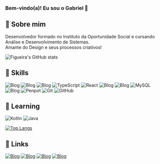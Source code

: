 
### Bem-vindo(a)! Eu sou o Gabriel 🤙

## 👤 Sobre mim
Desenvolvedor formado no Instituto da Oportunidade Social e cursando Análise e Desenvolvimento de Sistemas.
<br> Amante do Design e seus processos criativos!

![Figueira's GitHub stats](https://github-readme-stats.vercel.app/api?username=figueiraz&show_icons=true&theme=radical)

## 🚀 Skills
![Blog](https://img.shields.io/badge/HTML5-E34F26?style=for-the-badge&logo=html5&logoColor=white)
![Blog](https://img.shields.io/badge/CSS3-1572B6?style=for-the-badge&logo=css3&logoColor=white)
![Blog](https://img.shields.io/badge/JavaScript-F7DF1E?style=for-the-badge&logo=javascript&logoColor=black)
![TypeScript](https://img.shields.io/badge/typescript-%23007ACC.svg?style=for-the-badge&logo=typescript&logoColor=white)
![React](https://img.shields.io/badge/react-%2320232a.svg?style=for-the-badge&logo=react&logoColor=%2361DAFB)
![Blog](https://img.shields.io/badge/Node.js-43853D?style=for-the-badge&logo=node.js&logoColor=white)
![Blog](https://img.shields.io/badge/PHP-777BB4?style=for-the-badge&logo=php&logoColor=white)
![MySQL](https://img.shields.io/badge/mysql-4479A1.svg?style=for-the-badge&logo=mysql&logoColor=white)
![Blog](https://img.shields.io/badge/Figma-F24E1E?style=for-the-badge&logo=figma&logoColor=white)
![Penpot](https://img.shields.io/badge/penpot-%23FFFFFF.svg?style=for-the-badge&logo=penpot&logoColor=black)
![Git](https://img.shields.io/badge/git-%23F05033.svg?style=for-the-badge&logo=git&logoColor=white)
![GitHub](https://img.shields.io/badge/github-%23121011.svg?style=for-the-badge&logo=github&logoColor=white)

## 📗 Learning
![Kotlin](https://img.shields.io/badge/kotlin-%237F52FF.svg?style=for-the-badge&logo=kotlin&logoColor=white)
![Java](https://img.shields.io/badge/java-%23ED8B00.svg?style=for-the-badge&logo=openjdk&logoColor=white)



[![Top Langs](https://github-readme-stats.vercel.app/api/top-langs/?username=figueiraz&layout=compact)](https://github.com/figueiraz/github-readme-stats)

## 🔗 Links
[![Blog](https://img.shields.io/badge/website-000000?style=for-the-badge&logo=About.me&logoColor=white)](https://github.com/figueiraz)
[![Blog](https://img.shields.io/badge/LinkedIn-0077B5?style=for-the-badge&logo=linkedin&logoColor=white)](https://www.instagram.com/gabrielfigueiraz/)
[![Blog](https://img.shields.io/badge/Instagram-E4405F?style=for-the-badge&logo=instagram&logoColor=white)](https://www.instagram.com/gabrielfigueiraz/)
[![Blog](https://img.shields.io/badge/YouTube-FF0000?style=for-the-badge&logo=youtube&logoColor=white)](https://www.youtube.com/channel/UC6DfVSmF2Tk1GFhWaw_NNiA)


